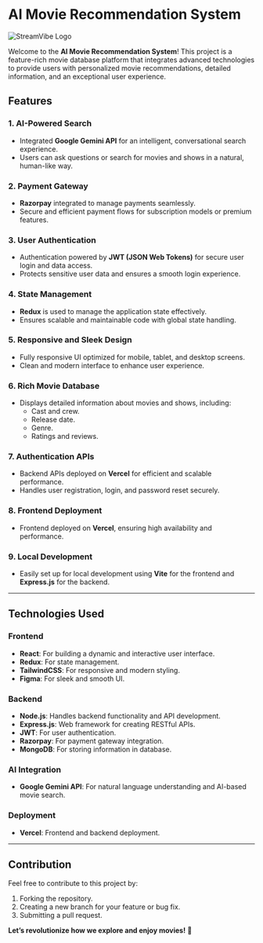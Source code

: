 # AI Movie Recommendation System  

![StreamVibe Logo](https://res.cloudinary.com/dtlpxg7ar/image/upload/w_1000,ar_1:1,c_fill,g_auto,e_art:hokusai/v1741244235/Vector_xo31gl.png)

Welcome to the **AI Movie Recommendation System**! This project is a feature-rich movie database platform that integrates advanced technologies to provide users with personalized movie recommendations, detailed information, and an exceptional user experience.  

## Features  

### 1. **AI-Powered Search**
   - Integrated **Google Gemini API** for an intelligent, conversational search experience.  
   - Users can ask questions or search for movies and shows in a natural, human-like way.  

### 2. **Payment Gateway**
   - **Razorpay** integrated to manage payments seamlessly.  
   - Secure and efficient payment flows for subscription models or premium features.  

### 3. **User Authentication**
   - Authentication powered by **JWT (JSON Web Tokens)** for secure user login and data access.  
   - Protects sensitive user data and ensures a smooth login experience.  

### 4. **State Management**
   - **Redux** is used to manage the application state effectively.  
   - Ensures scalable and maintainable code with global state handling.  

### 5. **Responsive and Sleek Design**
   - Fully responsive UI optimized for mobile, tablet, and desktop screens.  
   - Clean and modern interface to enhance user experience.  

### 6. **Rich Movie Database**
   - Displays detailed information about movies and shows, including:  
      - Cast and crew.  
      - Release date.  
      - Genre.  
      - Ratings and reviews.  

### 7. **Authentication APIs**  
   - Backend APIs deployed on **Vercel** for efficient and scalable performance.  
   - Handles user registration, login, and password reset securely.  

### 8. **Frontend Deployment**  
   - Frontend deployed on **Vercel**, ensuring high availability and performance.  

### 9. **Local Development**
   - Easily set up for local development using **Vite** for the frontend and **Express.js** for the backend.  

---

## Technologies Used  

### Frontend  
- **React**: For building a dynamic and interactive user interface.  
- **Redux**: For state management.  
- **TailwindCSS**: For responsive and modern styling.
- **Figma**: For sleek and smooth UI. 

### Backend  
- **Node.js**: Handles backend functionality and API development.  
- **Express.js**: Web framework for creating RESTful APIs.  
- **JWT**: For user authentication.  
- **Razorpay**: For payment gateway integration.
- **MongoDB**: For storing information in database.

### AI Integration  
- **Google Gemini API**: For natural language understanding and AI-based movie search.  

### Deployment  
- **Vercel**: Frontend and backend deployment.  

---

## Contribution

Feel free to contribute to this project by:
  1. Forking the repository.
  2. Creating a new branch for your feature or bug fix.
  3. Submitting a pull request.

**Let’s revolutionize how we explore and enjoy movies!** 🎥



